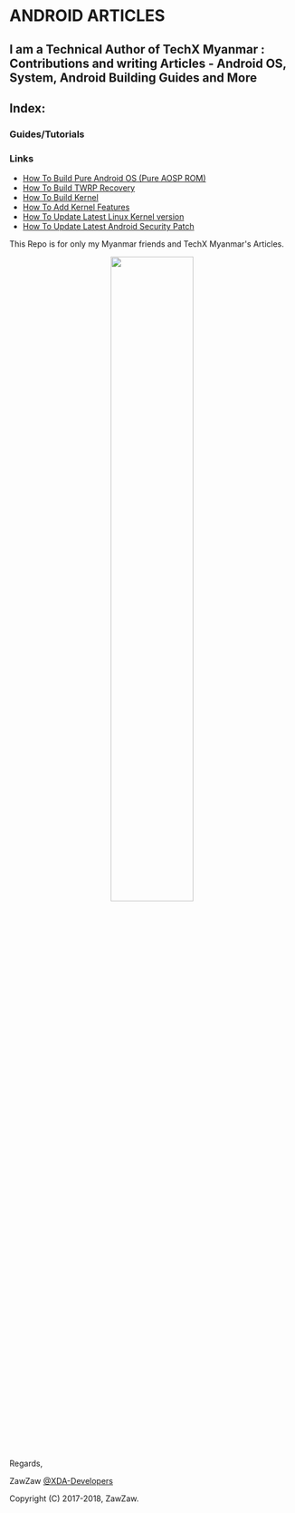 # ANDROID ARTICLES

## I am a Technical Author of TechX Myanmar : Contributions and writing Articles - Android OS, System, Android Building Guides and More

## Index:
### Guides/Tutorials
### Links
- [How To Build Pure Android OS (Pure AOSP ROM)](https://github.com/zawzaww/techxmm-articles/blob/techx-android/Guides/Building-AOSP-ROM.md)
- [How To Build TWRP Recovery](https://github.com/zawzaww/techxmm-articles/blob/techx-android/Guides/Building-TWRP-Recovery.md)
- [How To Build Kernel](https://github.com/zawzaww/techxmm-articles/blob/techx-android/Guides/Building-Kernel.md)
- [How To Add Kernel Features](https://github.com/zawzaww/techxmm-articles/blob/techx-android/Guides/Adding-Kernel-Features.md)
- [How To Update Latest Linux Kernel version](https://github.com/zawzaww/techxmm-articles/blob/techx-android/Guides/Upstream-Linux-Kernel.md)
- [How To Update Latest Android Security Patch](https://github.com/zawzaww/techxmm-articles/blob/techx-android/Guides/Updating-Andorid-Security-Patch.md)

This Repo is for only my Myanmar friends and TechX Myanmar's Articles.

<center><img src="https://upload.wikimedia.org/wikipedia/commons/thumb/d/db/Android_robot_2014.svg/511px-Android_robot_2014.svg.png" height="54%" width="54%;"/></center> 


Regards,

ZawZaw [@XDA-Developers](https://forum.xda-developers.com/member.php?u=7581611)

Copyright (C) 2017-2018, ZawZaw.
